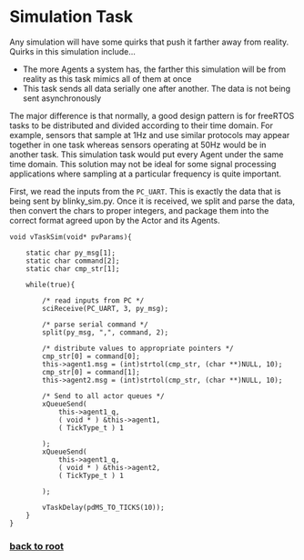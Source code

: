 # Simulation Task

Any simulation will have some quirks that push it farther away from reality. Quirks in this simulation include...
* The more Agents a system has, the farther this simulation will be from reality as this task mimics all of them at once
*  This task sends all data serially one after another. The data is not being sent asynchronously

The major difference is that normally, a good design pattern is for freeRTOS tasks to be distributed and divided according to their time domain. For example, sensors that sample at 1Hz and use similar protocols may appear together in one task whereas sensors operating at 50Hz would be in another task. This simulation task would put every Agent under the same time domain. This solution may not be ideal for some signal processing applications where sampling at a particular frequency is quite important. 

First, we read the inputs from the ```PC_UART```. This is exactly the data that is being sent by blinky_sim.py. Once it is received, we split and parse the data, then convert the chars to proper integers, and package them into the correct format agreed upon by the Actor and its Agents. 

```
void vTaskSim(void* pvParams){

    static char py_msg[1];
    static char command[2];
    static char cmp_str[1];

    while(true){

        /* read inputs from PC */
        sciReceive(PC_UART, 3, py_msg);

        /* parse serial command */
        split(py_msg, ",", command, 2);

        /* distribute values to appropriate pointers */
        cmp_str[0] = command[0];
        this->agent1.msg = (int)strtol(cmp_str, (char **)NULL, 10);
        cmp_str[0] = command[1];
        this->agent2.msg = (int)strtol(cmp_str, (char **)NULL, 10);

        /* Send to all actor queues */
        xQueueSend(
            this->agent1_q,
            ( void * ) &this->agent1,
            ( TickType_t ) 1

        );
        xQueueSend(
            this->agent1_q,
            ( void * ) &this->agent2,
            ( TickType_t ) 1

        );

        vTaskDelay(pdMS_TO_TICKS(10));
    }
}
```

### [back to root](/queue-pipeline)